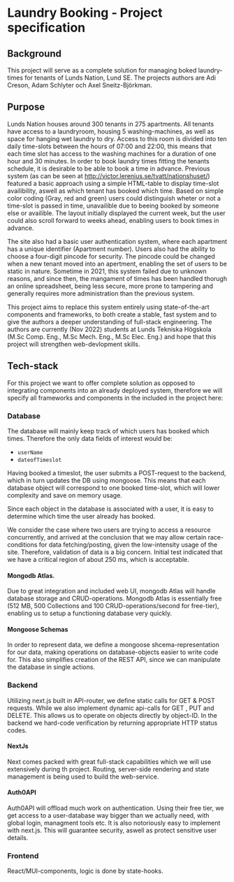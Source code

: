 # Laundry Booking - Project specification

## Background

This project will serve as a complete solution for managing boked laundry-times for tenants of Lunds Nation, Lund SE.
The projects authors are Adi Creson, Adam Schlyter och Axel Sneitz-Björkman.

## Purpose

Lunds Nation houses around 300 tenants in 275 apartments. All tenants have access to a laundryroom, housing 5
washing-machines, as well as space for hanging wet laundry to dry. Access to this room is divided into ten daily
time-slots between the hours of 07:00 and 22:00, this means that each time slot has access to the washing machines for a
duration of one hour and 30 minutes. In order to book laundry times fitting the tenants schedule, it is
desirable to be able to book a time in advance. Previous system (as can be seen
at http://victor.lerenius.se/tvatt/nationshuset/) featured a basic approach using a simple HTML-table to display
time-slot availibility, aswell as
which tenant has booked which time. Based on simple color coding (Gray, red and green) users could distinguish wheter or
not a time-slot is passed in time, unavailible due to beeing booked by someone else or availible. The layout
initially displayed the current week, but the user could also scroll forward to weeks ahead, enabling users to book
times in advance.

The site also had a basic user authentication system, where each apartment has a unique identifier (Apartment number).
Users also had the ability to choose a four-digit pincode for security. The pincode could be changed when a new tenant
moved into an apertment, enabling the set of users to be static in nature. Sometime in 2021, this system failed due to
unknown reasons, and since then, the mangament of times has been handled thorugh an online spreadsheet, being
less secure, more prone to tampering and generally requires more administration than the previous system.

This project aims to replace this system entirely using state-of-the-art components and frameworks, to both create a
stable, fast system and to give the authors a deeper understanding of full-stack engineering. The authors are
currently (Nov 2022) students at Lunds Tekniska Högskola (M.Sc Comp. Eng., M.Sc Mech. Eng., M.Sc Elec. Eng.) and hope
that this project will strengthen web-devlopment skills.

## Tech-stack

For this project we want to offer complete solution as opposed to integrating components into an already deployed
system, therefore we will specify all frameworks and components in the included in the project here:

### Database

The database will mainly keep track of which users has booked which times. Therefore the only data fields of interest
would be:

- `userName`
- `dateofTimeslot`

Having booked a timeslot, the user submits a POST-request to the backend, which in turn updates the DB using mongoose.
This means that each database object will correspond to one booked time-slot, which will lower complexity and save on
memory usage.

Since each object in the database is associated with a user, it is easy to determine which time the user already has
booked.

We consider the case where two users are trying to access a resource concurrently, and arrived at the conclusion that we
may allow certain race-conditions for data fetching/posting, given the low-intensity usage of the site. Therefore,
validation of data is a big concern. Initial test indicated that we have a critical region of about 250 ms, which is
acceptable.

#### Mongodb Atlas.

Due to great integration and included web UI, mongodb Atlas will handle database storage and CRUD-operations. Mongodb
Atlas is essentially free (512 MB, 500 Collections and 100 CRUD-operations/second for free-tier), enabling us to setup a
functioning database very quickly.

#### Mongoose Schemas

In order to represent data, we define a mongoose shcema-representation for our data, making operations on
database-objects easier to write code for. This also simplifies creation of the REST API, since we can manipulate the
database in single actions.

### Backend

Utilizing next.js built in API-router, we define static calls for GET & POST requests. While we also implement dynamic
api-calls for GET , PUT and DELETE. This allows us to operate on objects directly by object-ID. In the backend we
hard-code verification by returning appropriate HTTP status codes.

#### NextJs

Next comes packed with great full-stack capabilities which we will use extensively during th project. Routing,
server-side rendering and state management is being used to build the web-service.

#### Auth0API

Auth0API will offload much work on authentication. Using their free tier, we get access to a user-database way bigger
than
we actually need, with global login, managment tools etc. It is also notoriously easy to implement with next.js. This
will guarantee security, aswell as protect sensitive user details.

### Frontend

React/MUI-components, logic is done by state-hooks.
